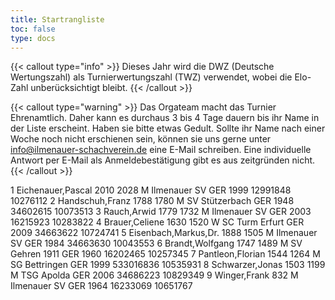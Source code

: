 ```yaml
---
title: Startrangliste
toc: false
type: docs
---
```


{{< callout type="info" >}}
Dieses Jahr wird die DWZ (Deutsche Wertungszahl) als Turnierwertungszahl (TWZ) verwendet, wobei die Elo-Zahl unberücksichtigt bleibt.
{{< /callout >}}

{{< callout type="warning" >}}
Das Orgateam macht das Turnier Ehrenamtlich. Daher kann es durchaus 3 bis 4 Tage dauern bis ihr Name in der Liste erscheint. Haben sie bitte etwas Gedult. Sollte ihr Name nach einer Woche noch nicht erschienen sein, können sie uns gerne unter [info@ilmenauer-schachverein.de](mailto:info@ilmenauer-schachverein.de) eine E-Mail schreiben. Eine individuelle Antwort per E-Mail als Anmeldebestätigung gibt es aus zeitgründen nicht.
{{< /callout >}}

<startrangliste>
1	Eichenauer,Pascal		2010	2028	M	Ilmenauer SV	GER	1999	12991848	10276112
2	Handschuh,Franz		1788	1780	M	SV Stützerbach	GER	1948	34602615	10073513
3	Rauch,Arwid		1779	1732	M	Ilmenauer SV	GER	2003	16215923	10283822
4	Brauer,Celiene		1630	1520	W	SC Turm Erfurt	GER	2009	34663622	10724741
5	Eisenbach,Markus,Dr.		1888	1505	M	Ilmenauer SV	GER	1984	34663630	10043553
6	Brandt,Wolfgang		1747	1489	M	SV Gehren 1911	GER	1960	16202465	10257345
7	Pantleon,Florian		1544	1264	M	SG Bettringen	GER	1999	533016836	10535931
8	Schwarzer,Jonas		1503	1199	M	TSG Apolda	GER	2006	34686223	10829349
9	Winger,Frank			832	M	Ilmenauer SV	GER	1964	16233069	10651767
</startrangliste>